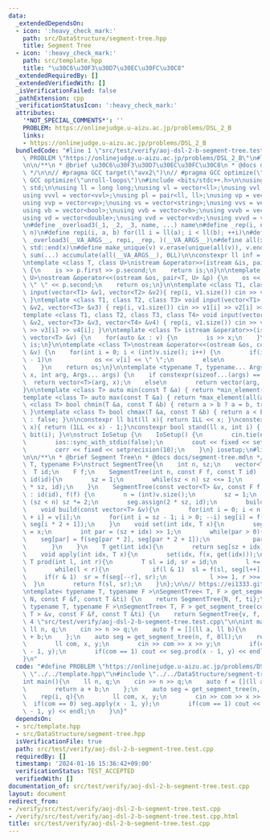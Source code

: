 ```yaml
---
data:
  _extendedDependsOn:
  - icon: ':heavy_check_mark:'
    path: src/DataStructure/segment-tree.hpp
    title: Segment Tree
  - icon: ':heavy_check_mark:'
    path: src/template.hpp
    title: "\u30C6\u30F3\u30D7\u30EC\u30FC\u30C8"
  _extendedRequiredBy: []
  _extendedVerifiedWith: []
  _isVerificationFailed: false
  _pathExtension: cpp
  _verificationStatusIcon: ':heavy_check_mark:'
  attributes:
    '*NOT_SPECIAL_COMMENTS*': ''
    PROBLEM: https://onlinejudge.u-aizu.ac.jp/problems/DSL_2_B
    links:
    - https://onlinejudge.u-aizu.ac.jp/problems/DSL_2_B
  bundledCode: "#line 1 \"src/test/verify/aoj-dsl-2-b-segment-tree.test.cpp\"\n#define\
    \ PROBLEM \"https://onlinejudge.u-aizu.ac.jp/problems/DSL_2_B\"\n#line 2 \"src/template.hpp\"\
    \n\n/**\n * @brief \u30C6\u30F3\u30D7\u30EC\u30FC\u30C8\n * @docs docs/template.md\n\
    \ */\n\n// #pragma GCC target(\"avx2\")\n// #pragma GCC optimize(\"O3\")\n// #pragma\
    \ GCC optimize(\"unroll-loops\")\n#include <bits/stdc++.h>\n\nusing namespace\
    \ std;\n\nusing ll = long long;\nusing vl = vector<ll>;\nusing vvl = vector<vl>;\n\
    using vvvl = vector<vvl>;\nusing pl = pair<ll, ll>;\nusing vp = vector<pl>;\n\
    using vvp = vector<vp>;\nusing vs = vector<string>;\nusing vvs = vector<vs>;\n\
    using vb = vector<bool>;\nusing vvb = vector<vb>;\nusing vvvb = vector<vvb>;\n\
    using vd = vector<double>;\nusing vvd = vector<vd>;\nusing vvvd = vector<vvd>;\n\
    \n#define _overload3(_1, _2, _3, name, ...) name\n#define _rep(i, n) repi(i, 0,\
    \ n)\n#define repi(i, a, b) for(ll i = ll(a); i < ll(b); ++i)\n#define rep(...)\
    \ _overload3(__VA_ARGS__, repi, _rep, )(__VA_ARGS__)\n#define all(x) std::begin(x),\
    \ std::end(x)\n#define make_unique(v) v.erase(unique(all(v)), v.end());\n#define\
    \ sum(...) accumulate(all(__VA_ARGS__), 0LL)\n\nconstexpr ll inf = 0x1fffffffffffffffLL;\n\
    \ntemplate <class T, class U>\nistream &operator>>(istream &is, pair<T, U> &p)\
    \ {\n    is >> p.first >> p.second;\n    return is;\n}\n\ntemplate <class T, class\
    \ U>\nostream &operator<<(ostream &os, pair<T, U> &p) {\n    os << p.first <<\
    \ \" \" << p.second;\n    return os;\n}\n\ntemplate <class T1, class T2> void\
    \ input(vector<T1> &v1, vector<T2> &v2){ rep(i, v1.size()) cin >> v1[i] >> v2[i];\
    \ }\ntemplate <class T1, class T2, class T3> void input(vector<T1> &v1, vector<T2>\
    \ &v2, vector<T3> &v3) { rep(i, v1.size()) cin >> v1[i] >> v2[i] >> v3[i]; }\n\
    template <class T1, class T2, class T3, class T4> void input(vector<T1> &v1, vector<T2>\
    \ &v2, vector<T3> &v3, vector<T4> &v4) { rep(i, v1.size()) cin >> v1[i] >> v2[i]\
    \ >> v3[i] >> v4[i]; }\n\ntemplate <class T> istream &operator>>(istream &is,\
    \ vector<T> &v) {\n    for(auto &x : v) {\n        is >> x;\n    }\n    return\
    \ is;\n}\n\ntemplate <class T>\nostream &operator<<(ostream &os, const vector<T>\
    \ &v) {\n    for(int i = 0; i < (int)v.size(); i++) {\n        if(i != (int)v.size()\
    \ - 1)\n            os << v[i] << \" \";\n        else\n            os << v[i];\n\
    \    }\n    return os;\n}\n\ntemplate <typename T, typename... Args>\nauto vec(T\
    \ x, int arg, Args... args) {\n    if constexpr(sizeof...(args) == 0)\n      \
    \  return vector<T>(arg, x);\n    else\n        return vector(arg, vec<T>(x, args...));\n\
    }\n\ntemplate <class T> auto min(const T &a) { return *min_element(all(a)); }\n\
    template <class T> auto max(const T &a) { return *max_element(all(a)); }\ntemplate\
    \ <class T> bool chmin(T &a, const T &b) { return a > b ? a = b, true : false;\
    \ }\ntemplate <class T> bool chmax(T &a, const T &b) { return a < b ? a = b, true\
    \ : false; }\n\nconstexpr ll bit(ll x){ return 1LL << x; }\nconstexpr ll msk(ll\
    \ x){ return (1LL << x) - 1;}\nconstexpr bool stand(ll x, int i) { return x &\
    \ bit(i); }\n\nstruct IoSetup {\n    IoSetup() {\n        cin.tie(nullptr);\n\
    \        ios::sync_with_stdio(false);\n        cout << fixed << setprecision(10);\n\
    \        cerr << fixed << setprecision(10);\n    }\n} iosetup;\n#line 2 \"src/DataStructure/segment-tree.hpp\"\
    \n\n/**\n * @brief Segment Tree\n * @docs docs/segment-tree.md\n */\n\ntemplate<typename\
    \ T, typename F>\nstruct SegmentTree{\n    int n, sz;\n    vector<T> seg;\n  \
    \  T id;\n    F f;\n    SegmentTree(int n, const F f, const T id) : n(n), f(f),\
    \ id(id){\n        sz = 1;\n        while(sz < n) sz <<= 1;\n        seg.assign(2\
    \ * sz, id);\n    }\n    SegmentTree(const vector<T> &v, const F f, const T id)\
    \ : id(id), f(f) {\n        n = (int)v.size();\n        sz = 1;\n        while\
    \ (sz < n) sz *= 2;\n        seg.assign(2 * sz, id);\n        build(v);\n    }\n\
    \    void build(const vector<T> &v){\n        for(int i = 0; i < n; i++) seg[sz\
    \ + i] = v[i];\n        for(int i = sz - 1; i > 0; --i) seg[i] = f(seg[i * 2],\
    \ seg[i * 2 + 1]);\n    }\n    void set(int idx, T x){\n        seg[sz + idx]\
    \ = x;\n        int par = (sz + idx) >> 1;\n        while(par > 0){\n        \
    \    seg[par] = f(seg[par * 2], seg[par * 2 + 1]);\n            par >>= 1;\n \
    \       }\n    }\n    T get(int idx){\n        return seg[sz + idx];\n    }\n\
    \    void apply(int idx, T x){\n        set(idx, f(x, get(idx)));\n    }\n   \
    \ T prod(int l, int r){\n        T sl = id, sr = id;\n        l += sz, r += sz;\n\
    \        while(l < r){\n            if(l & 1)  sl = f(sl, seg[l++]);\n       \
    \     if(r & 1)  sr = f(seg[--r], sr);\n            l >>= 1, r >>= 1;\n      \
    \  }\n        return f(sl, sr);\n    }\n};\n\n// https://ei1333.github.io/library/structure/segment-tree/segment-tree.hpp\n\
    \ntemplate< typename T, typename F >\nSegmentTree< T, F > get_segment_tree(int\
    \ N, const F &f, const T &ti) {\n    return SegmentTree{N, f, ti};\n}\n\ntemplate<\
    \ typename T, typename F >\nSegmentTree< T, F > get_segment_tree(const vector<\
    \ T > &v, const F &f, const T &ti) {\n    return SegmentTree{v, f, ti};\n}\n#line\
    \ 4 \"src/test/verify/aoj-dsl-2-b-segment-tree.test.cpp\"\n\nint main(){\n   \
    \ ll n, q;\n    cin >> n >> q;\n    auto f = [](ll a, ll b){\n        return a\
    \ + b;\n    };\n    auto seg = get_segment_tree(n, f, 0ll);\n    rep(i, q){\n\
    \        ll com, x, y;\n        cin >> com >> x >> y;\n        if(com == 0) seg.apply(x\
    \ - 1, y);\n        if(com == 1) cout << seg.prod(x - 1, y) << endl;\n    }\n\
    }\n"
  code: "#define PROBLEM \"https://onlinejudge.u-aizu.ac.jp/problems/DSL_2_B\"\n#include\
    \ \"../../template.hpp\"\n#include \"../../DataStructure/segment-tree.hpp\"\n\n\
    int main(){\n    ll n, q;\n    cin >> n >> q;\n    auto f = [](ll a, ll b){\n\
    \        return a + b;\n    };\n    auto seg = get_segment_tree(n, f, 0ll);\n\
    \    rep(i, q){\n        ll com, x, y;\n        cin >> com >> x >> y;\n      \
    \  if(com == 0) seg.apply(x - 1, y);\n        if(com == 1) cout << seg.prod(x\
    \ - 1, y) << endl;\n    }\n}"
  dependsOn:
  - src/template.hpp
  - src/DataStructure/segment-tree.hpp
  isVerificationFile: true
  path: src/test/verify/aoj-dsl-2-b-segment-tree.test.cpp
  requiredBy: []
  timestamp: '2024-01-16 15:36:42+09:00'
  verificationStatus: TEST_ACCEPTED
  verifiedWith: []
documentation_of: src/test/verify/aoj-dsl-2-b-segment-tree.test.cpp
layout: document
redirect_from:
- /verify/src/test/verify/aoj-dsl-2-b-segment-tree.test.cpp
- /verify/src/test/verify/aoj-dsl-2-b-segment-tree.test.cpp.html
title: src/test/verify/aoj-dsl-2-b-segment-tree.test.cpp
---
```

